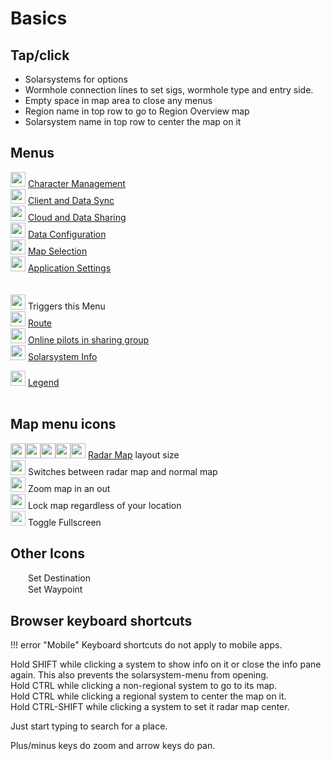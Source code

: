 # Basics

## Tap/click
- Solarsystems for options
- Wormhole connection lines to set sigs, wormhole type and entry side.
- Empty space in map area to close any menus
- Region name in top row to go to Region Overview map
- Solarsystem name in top row to center the map on it

## Menus
<img src="https://raw.githubusercontent.com/Risingson/eedocs/master/docs/images/User-100_26_100_off.png" width="24" height="24" > [Character Management](https://eveeye.readthedocs.io/en/latest/sync/character-management/)<br>
<img src="https://raw.githubusercontent.com/Risingson/eedocs/master/docs/images/Marker-100_off.png" width="24" height="24" > [Client and Data Sync](https://eveeye.readthedocs.io/en/latest/sync/client-synchronisation/)<br>
<img src="https://raw.githubusercontent.com/Risingson/eedocs/master/docs/images/Share-100_off.png" width="24" height="24" > [Cloud and Data Sharing](https://eveeye.readthedocs.io/en/latest/sharing/cloud/)<br>
<img src="https://raw.githubusercontent.com/Risingson/eedocs/master/docs/images/Node-100_off.png" width="24" height="24" > [Data Configuration](https://eveeye.readthedocs.io/en/latest/data/overview/)<br>
<img src="https://raw.githubusercontent.com/Risingson/eedocs/master/docs/images/Map-100_off.png" width="24" height="24"> [Map Selection](https://eveeye.readthedocs.io/en/latest/map/layout/)<br>
<img src="https://raw.githubusercontent.com/Risingson/eedocs/master/docs/images/Settings-100_off.png" width="24" height="24"> [Application Settings](https://eveeye.readthedocs.io/en/latest/ui/settings/)<br><br>
<br>
<img src="https://raw.githubusercontent.com/Risingson/eedocs/master/docs/images/Menu-100.png" width="24" height="24"> Triggers this Menu <br>
<img src="https://raw.githubusercontent.com/Risingson/eedocs/master/docs/images/rou.png" width="24" height="24"> [Route](https://eveeye.readthedocs.io/en/latest/sync/waypoints/)<br>
<img src="https://raw.githubusercontent.com/Risingson/eedocs/master/docs/images/grp.png" width="24" height="24"> [Online pilots in sharing group](https://eveeye.readthedocs.io/en/latest/sharing/cloud/)<br>
<img src="https://raw.githubusercontent.com/Risingson/eedocs/master/docs/images/sol.png" width="24" height="24"> [Solarsystem Info](https://eveeye.readthedocs.io/en/latest/ui/solarsystem-info/)<br>
<!-- <img src="https://raw.githubusercontent.com/Risingson/eedocs/master/docs/images/bmk.png" width="24" height="24"> [Bookmarks](https://eveeye.readthedocs.io/en/latest/ui/bookmarks/)<br> -->
<img src="https://raw.githubusercontent.com/Risingson/eedocs/master/docs/images/lgd.png" width="24" height="24"> [Legend](https://eveeye.readthedocs.io/en/latest/ui/legend/)<br><br>

## Map menu icons
<img src="https://raw.githubusercontent.com/Risingson/eedocs/master/docs/images/5.png" width="24" height="24" ><img src="https://raw.githubusercontent.com/Risingson/eedocs/master/docs/images/4.png" width="24" height="24" ><img src="https://raw.githubusercontent.com/Risingson/eedocs/master/docs/images/3.png" width="24" height="24" ><img src="https://raw.githubusercontent.com/Risingson/eedocs/master/docs/images/2.png" width="24" height="24" ><img src="https://raw.githubusercontent.com/Risingson/eedocs/master/docs/images/1.png" width="24" height="24" > [Radar Map](https://eveeye.readthedocs.io/en/latest/map/layout/#Radar%20Map) layout size <br>
<img src="https://raw.githubusercontent.com/Risingson/eedocs/master/docs/images/0.png" width="24" height="24" > Switches between radar map and normal map <br>
<img src="https://raw.githubusercontent.com/Risingson/eedocs/master/docs/images/Collapse-100.png" width="24" height="24" > Zoom map in an out<br>
<img src="https://raw.githubusercontent.com/Risingson/eedocs/master/docs/images/Lock.png" width="24" height="24" > Lock map regardless of your location<br>
<img src="https://raw.githubusercontent.com/Risingson/eedocs/master/docs/images/Fullscreen-100_off.png" width="24" height="24" style="opacity:0.8;"> Toggle Fullscreen<br>

## Other Icons
<img src="https://raw.githubusercontent.com/Risingson/eedocs/master/docs/images/setDestination.png" width="24" height="15" > Set Destination<br>
<img src="https://raw.githubusercontent.com/Risingson/eedocs/master/docs/images/setWaypoint.png" width="24" height="15" > Set Waypoint<br>
<!-- <img src="https://raw.githubusercontent.com/Risingson/eedocs/master/docs/images/bmk.png" width="15" height="15" > Bookmark<br> -->

## Browser keyboard shortcuts

!!! error "Mobile"
    Keyboard shortcuts do not apply to mobile apps.

Hold SHIFT while clicking a system to show info on it or close the info pane again. This also prevents the solarsystem-menu from opening.<br>
Hold CTRL while clicking a non-regional system to go to its map.<br>Hold CTRL while clicking a regional system to center the map on it.<br>
Hold CTRL-SHIFT while clicking a system to set it radar map center.<br>

Just start typing to search for a place.

Plus/minus keys do zoom and arrow keys do pan.



<!--stackedit_data:
eyJoaXN0b3J5IjpbODIyMjkwNjY4LC0xMzAwNzUwNjU5LDM4MD
I5NTYzMSw0MDcyOTIzNTQsMTYwMjEzNjY4MiwtMjEyNDk3NTQ4
MywzNTExMDA5MTMsMTE1MDY4ODU1NiwtMjA2NzAyNTMzNl19
-->